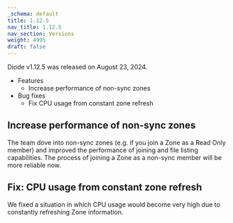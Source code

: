 ```yaml
---
_schema: default
title: 1.12.5
nav_title: 1.12.5
nav_section: Versions
weight: 4995
draft: false
---
```

Diode v1.12.5 was released on August 23, 2024.

* Features
  * Increase performance of non-sync zones
* Bug fixes
  * Fix CPU usage from constant zone refresh

## Increase performance of non-sync zones

The team dove into non-sync zones (e.g. if you join a Zone as a Read Only member) and improved the performance of joining and file listing capabilities.  The process of joining a Zone as a non-sync member will be more reliable now.

## Fix: CPU usage from constant zone refresh

We fixed a situation in which CPU usage would become very high due to constantly refreshing Zone information.

&nbsp;